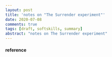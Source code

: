 ```yaml
---
layout: post
title: 'notes on "The Surrender experiment"'
date: 2020-07-08
comments: true
tags: [draft, softskills, summary]
abstract: "notes on The Surrender experiment"
---
```



#### reference
